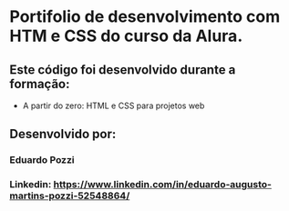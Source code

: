# Portifolio de desenvolvimento com  HTM e CSS do curso da Alura.

## Este código foi desenvolvido durante a formação:
* A partir do zero: HTML e CSS para projetos web

## Desenvolvido por:
### Eduardo Pozzi
### Linkedin: https://www.linkedin.com/in/eduardo-augusto-martins-pozzi-52548864/
